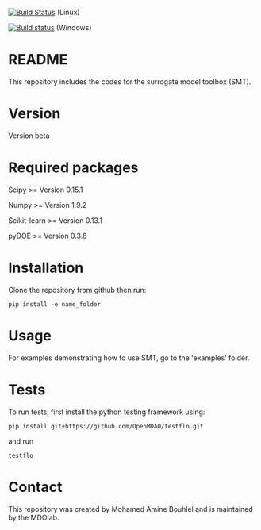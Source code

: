 [![Build Status](https://travis-ci.org/SMTorg/SMT.svg?branch=master)](https://travis-ci.org/SMTorg/SMT) (Linux)

[![Build status](https://ci.appveyor.com/api/projects/status/o0303yw40sqqe88y?svg=true)](https://ci.appveyor.com/project/hwangjt/smt-52ku9) (Windows)

# README
This repository includes the codes for the surrogate model toolbox (SMT).

# Version
Version beta

# Required packages
Scipy    >= Version 0.15.1

Numpy    >= Version 1.9.2

Scikit-learn  >= Version 0.13.1

pyDOE >= Version 0.3.8

# Installation
Clone the repository from github then run:

```
pip install -e name_folder
```

# Usage

For examples demonstrating how to use SMT, go to the 'examples' folder.

# Tests

To run tests, first install the python testing framework using:

```
pip install git+https://github.com/OpenMDAO/testflo.git
```

and run

```
testflo
```

# Contact
This repository was created by Mohamed Amine Bouhlel and is maintained by the MDOlab.
